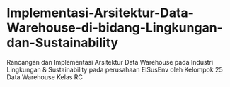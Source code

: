 # Implementasi-Arsitektur-Data-Warehouse-di-bidang-Lingkungan-dan-Sustainability
Rancangan dan Implementasi Arsitektur Data Warehouse pada Industri Lingkungan &amp; Sustainability pada perusahaan ElSusEnv oleh Kelompok 25 Data Warehouse Kelas RC
